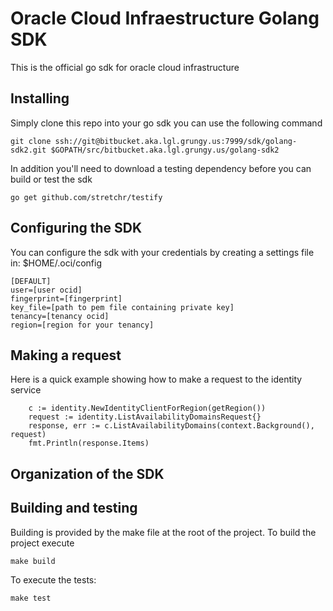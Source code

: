 # Oracle Cloud Infraestructure Golang SDK
This is the official go sdk for oracle cloud infrastructure

## Installing
Simply clone this repo into your go sdk you can use the following command

```
git clone ssh://git@bitbucket.aka.lgl.grungy.us:7999/sdk/golang-sdk2.git $GOPATH/src/bitbucket.aka.lgl.grungy.us/golang-sdk2
```

In addition you'll need to download a testing dependency before you can build or test the sdk
```
go get github.com/stretchr/testify
```

## Configuring the SDK
You can configure the sdk with your credentials by creating a settings file in:
 $HOME/.oci/config
 ```
 [DEFAULT]
 user=[user ocid]
 fingerprint=[fingerprint]
 key_file=[path to pem file containing private key]
 tenancy=[tenancy ocid]
 region=[region for your tenancy]
 ```

## Making a request
Here is a quick example showing how to make a request to the identity service
```
	c := identity.NewIdentityClientForRegion(getRegion())
	request := identity.ListAvailabilityDomainsRequest{}
	response, err := c.ListAvailabilityDomains(context.Background(), request)
	fmt.Println(response.Items)
```

## Organization of the SDK

## Building and testing
Building is provided by the make file at the root of the project. To build the project execute

```
make build
```

To execute the tests:
```
make test
```

